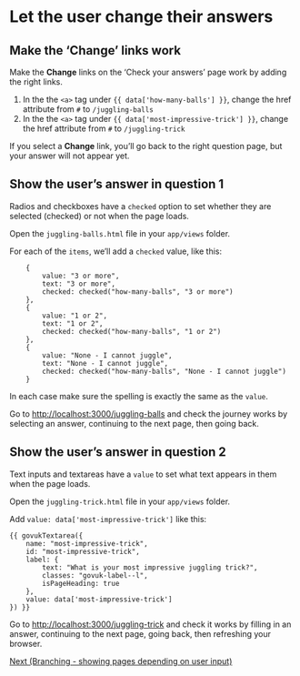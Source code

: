 # Let the user change their answers

## Make the ‘Change’ links work

Make the **Change** links on the ‘Check your answers’ page work by adding the right links.

1. In the the `<a>` tag under `{{ data['how-many-balls'] }}`, change the href attribute from `#` to `/juggling-balls`
2. In the the `<a>` tag under `{{ data['most-impressive-trick'] }}`, change the href attribute from `#` to `/juggling-trick`

If you select a **Change** link, you’ll go back to the right question page, but your answer will not appear yet.

## Show the user’s answer in question 1

Radios and checkboxes have a `checked` option to set whether they are selected (checked) or not when the page loads.

Open the `juggling-balls.html` file in your `app/views` folder.

For each of the `items`, we’ll add a `checked` value, like this:

```
    {
        value: "3 or more",
        text: "3 or more",
        checked: checked("how-many-balls", "3 or more")
    },
    {
        value: "1 or 2",
        text: "1 or 2",
        checked: checked("how-many-balls", "1 or 2")
    },
    {
        value: "None - I cannot juggle",
        text: "None - I cannot juggle",
        checked: checked("how-many-balls", "None - I cannot juggle")
    }
```
In each case make sure the spelling is exactly the same as the `value`.

Go to [http://localhost:3000/juggling-balls](http://localhost:3000/juggling-balls) and check the journey works by selecting an answer, continuing to the next page, then going back.

## Show the user’s answer in question 2

Text inputs and textareas have a `value` to set what text appears in them when the page loads.

Open the `juggling-trick.html` file in your `app/views` folder.

Add `value: data['most-impressive-trick']` like this:

```
{{ govukTextarea({
    name: "most-impressive-trick",
    id: "most-impressive-trick",
    label: {
        text: "What is your most impressive juggling trick?",
        classes: "govuk-label--l",
        isPageHeading: true
    },
    value: data['most-impressive-trick']
}) }}
```

Go to [http://localhost:3000/juggling-trick](http://localhost:3000/juggling-trick) and check it works by filling in an answer, continuing to the next page, going back, then refreshing your browser.

[Next (Branching - showing pages depending on user input)](branching)
